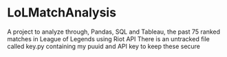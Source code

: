 # LoLMatchAnalysis
A project to analyze through, Pandas, SQL and Tableau, the past 75 ranked matches in League of Legends using Riot API
There is an untracked file called key.py containing my puuid and API key to keep these secure
